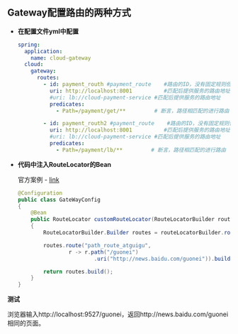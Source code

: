 ## Gateway配置路由的两种方式

* **在配置文件yml中配置**

  ```yaml
  spring:
    application:
      name: cloud-gateway
    cloud:
      gateway:
        routes:
          - id: payment_routh #payment_route    #路由的ID，没有固定规则但要求唯一，建议配合服务名
            uri: http://localhost:8001          #匹配后提供服务的路由地址
            #uri: lb://cloud-payment-service #匹配后提供服务的路由地址
            predicates:
              - Path=/payment/get/**         # 断言，路径相匹配的进行路由
  
          - id: payment_routh2 #payment_route    #路由的ID，没有固定规则但要求唯一，建议配合服务名
            uri: http://localhost:8001          #匹配后提供服务的路由地址
            #uri: lb://cloud-payment-service #匹配后提供服务的路由地址
            predicates:
              - Path=/payment/lb/**         # 断言，路径相匹配的进行路由
  ```

* **代码中注入RouteLocator的Bean**

  官方案例 - [link](https://cloud.spring.io/spring-cloud-static/spring-cloud-gateway/2.2.1.RELEASE/reference/html/#modifying-the-way-remote-addresses-are-resolved)

  ```java
  @Configuration
  public class GateWayConfig
  {
      @Bean
      public RouteLocator customRouteLocator(RouteLocatorBuilder routeLocatorBuilder)
      {
          RouteLocatorBuilder.Builder routes = routeLocatorBuilder.routes();
  
          routes.route("path_route_atguigu",
                  r -> r.path("/guonei")
                          .uri("http://news.baidu.com/guonei")).build();
  
          return routes.build();
      }
  }
  ```

**测试**

浏览器输入http://localhost:9527/guonei，返回http://news.baidu.com/guonei相同的页面。